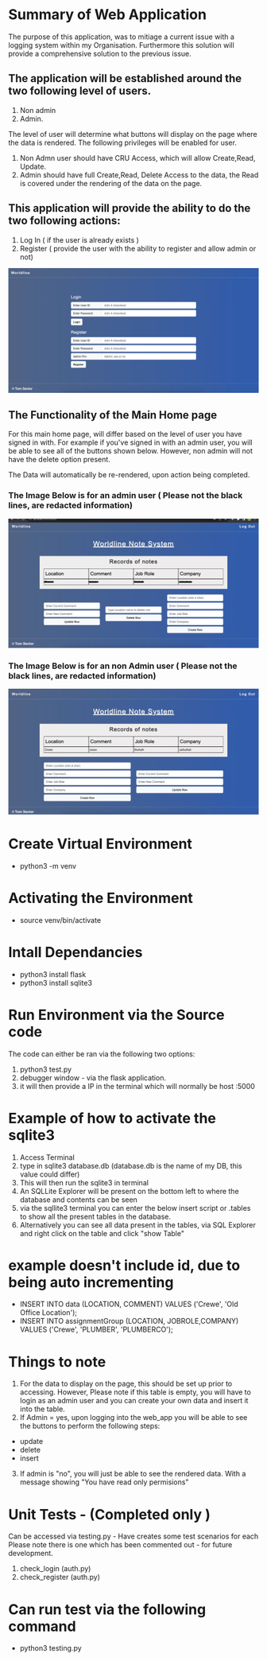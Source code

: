 # Summary of Web Application
The purpose of this application, was to mitiage a current issue with a logging system within my Organisation. Furthermore this solution will provide a comprehensive solution to  the previous issue. 

## The application will be established around the two following level of users.

1. Non admin
2. Admin.

The level of user will determine what buttons will display on the page where the data is rendered. The following privileges will be enabled for user.

1. Non Admn user should have CRU Access, which will allow Create,Read, Update. 
2. Admin should have full Create,Read, Delete Access to the data, the Read is covered under the rendering of the data on the page.

## This application will provide the ability to do the two following actions:

1. Log In ( if the user is already exists )
2. Register ( provide the user with the ability to register and allow admin or not)

![Log In / Register Screen](static/login.jpeg)

## The Functionality of the Main Home page

For this main home page, will differ based on the level of user you have signed in with. For example if you've signed in with an admin user, you will be able to see all of the buttons shown below. However, non admin will not have the delete option present. 

The Data will automatically be re-rendered, upon action being completed.

### The Image Below is for an admin user ( Please not the black lines, are redacted information)
![Log In / Register Screen](static/adminPriv.jpeg)
### The Image Below is for an non Admin user ( Please not the black lines, are redacted information)
![Log In / Register Screen](static/nonAdmin.jpeg)


# Create Virtual Environment
- python3 -m venv <name of environment>
# Activating the Environment
- source venv/bin/activate
# Intall Dependancies
- python3 install flask
- python3 install sqlite3
# Run Environment via the Source code
The code can either be ran via the following two options:
1. python3 test.py
2. debugger window - via the flask application.
3. it will then provide a IP in the terminal which will normally be host :5000

# Example of how to activate the sqlite3
1. Access Terminal 
2. type in sqlite3 database.db (database.db is the name of my DB, this value could differ)
3. This will then run the sqlite3 in terminal
4. An SQLLite Explorer will be present on the bottom left to where the database and contents can be seen
5. via the sqllite3 terminal you can enter the below insert script or .tables to show all the present tables in the database.
6. Alternatively you can see all data present in the tables, via SQL Explorer and right click on the table and click "show Table"

# example doesn't include id, due to being auto incrementing
- INSERT INTO data (LOCATION, COMMENT) VALUES ('Crewe', 'Old Office Location');
- INSERT INTO assignmentGroup (LOCATION, JOBROLE,COMPANY) VALUES ('Crewe', 'PLUMBER', 'PLUMBERCO');

# Things to note 
1. For the data to display on the page, this should be set up prior to accessing. However, Please note if this table is empty, you will have to login as an admin user and you can create your own data and insert it into the table.
2. If Admin = yes, upon logging into the web_app you will be able to see the buttons to perform the following steps:

- update 
- delete
- insert

3. If admin is "no", you will just be able to see the rendered data. With a message showing "You have read only permisions"

# Unit Tests - (Completed only ) 
Can be accessed via testing.py - Have creates some test scenarios for each 
Please note there is one which has been commented out - for future development.

1. check_login (auth.py)
2. check_register (auth.py)

# Can run test via the following command
- python3 testing.py
